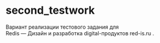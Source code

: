 # second_testwork<br>
Вариант реализации тестового задания для <br>
Redis — Дизайн и разработка digital-продуктов red-is.ru .<br>
